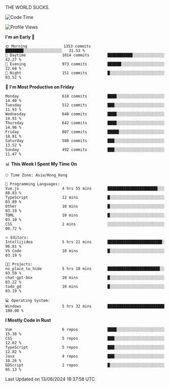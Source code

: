 THE WORLD SUCKS.

<!--START_SECTION:waka-->
![Code Time](http://img.shields.io/badge/Code%20Time-218%20hrs%2037%20mins-blue)

![Profile Views](http://img.shields.io/badge/Profile%20Views-0-blue)

**I'm an Early 🐤** 

```text
🌞 Morning                1353 commits        ████████░░░░░░░░░░░░░░░░░   31.53 % 
🌆 Daytime                1814 commits        ███████████░░░░░░░░░░░░░░   42.27 % 
🌃 Evening                973 commits         ██████░░░░░░░░░░░░░░░░░░░   22.68 % 
🌙 Night                  151 commits         █░░░░░░░░░░░░░░░░░░░░░░░░   03.52 % 
```
📅 **I'm Most Productive on Friday** 

```text
Monday                   618 commits         ████░░░░░░░░░░░░░░░░░░░░░   14.40 % 
Tuesday                  512 commits         ███░░░░░░░░░░░░░░░░░░░░░░   11.93 % 
Wednesday                640 commits         ████░░░░░░░░░░░░░░░░░░░░░   14.91 % 
Thursday                 642 commits         ████░░░░░░░░░░░░░░░░░░░░░   14.96 % 
Friday                   807 commits         █████░░░░░░░░░░░░░░░░░░░░   18.81 % 
Saturday                 580 commits         ███░░░░░░░░░░░░░░░░░░░░░░   13.52 % 
Sunday                   492 commits         ███░░░░░░░░░░░░░░░░░░░░░░   11.47 % 
```


📊 **This Week I Spent My Time On** 

```text
🕑︎ Time Zone: Asia/Hong_Kong

💬 Programming Languages: 
Vue.js                   4 hrs 55 mins       ██████████████████████░░░   88.83 % 
TypeScript               12 mins             █░░░░░░░░░░░░░░░░░░░░░░░░   03.89 % 
Other                    10 mins             █░░░░░░░░░░░░░░░░░░░░░░░░   03.19 % 
TOML                     10 mins             █░░░░░░░░░░░░░░░░░░░░░░░░   03.10 % 
CSS                      2 mins              ░░░░░░░░░░░░░░░░░░░░░░░░░   00.72 % 

🔥 Editors: 
Intellijidea             5 hrs 21 mins       ████████████████████████░   96.81 % 
VS Code                  10 mins             █░░░░░░░░░░░░░░░░░░░░░░░░   03.19 % 

🐱‍💻 Projects: 
no_place_to_hide         5 hrs 10 mins       ███████████████████████░░   93.59 % 
chat-gpt-box             10 mins             █░░░░░░░░░░░░░░░░░░░░░░░░   03.22 % 
todo_gd                  10 mins             █░░░░░░░░░░░░░░░░░░░░░░░░   03.19 % 

💻 Operating System: 
Windows                  5 hrs 32 mins       █████████████████████████   100.00 % 
```

**I Mostly Code in Rust** 

```text
Vue                      6 repos             ████░░░░░░░░░░░░░░░░░░░░░   15.38 % 
CSS                      5 repos             ███░░░░░░░░░░░░░░░░░░░░░░   12.82 % 
TypeScript               5 repos             ███░░░░░░░░░░░░░░░░░░░░░░   12.82 % 
Java                     4 repos             ███░░░░░░░░░░░░░░░░░░░░░░   10.26 % 
GDScript                 2 repos             █░░░░░░░░░░░░░░░░░░░░░░░░   05.13 % 
```




 Last Updated on 13/06/2024 18:37:58 UTC
<!--END_SECTION:waka-->
